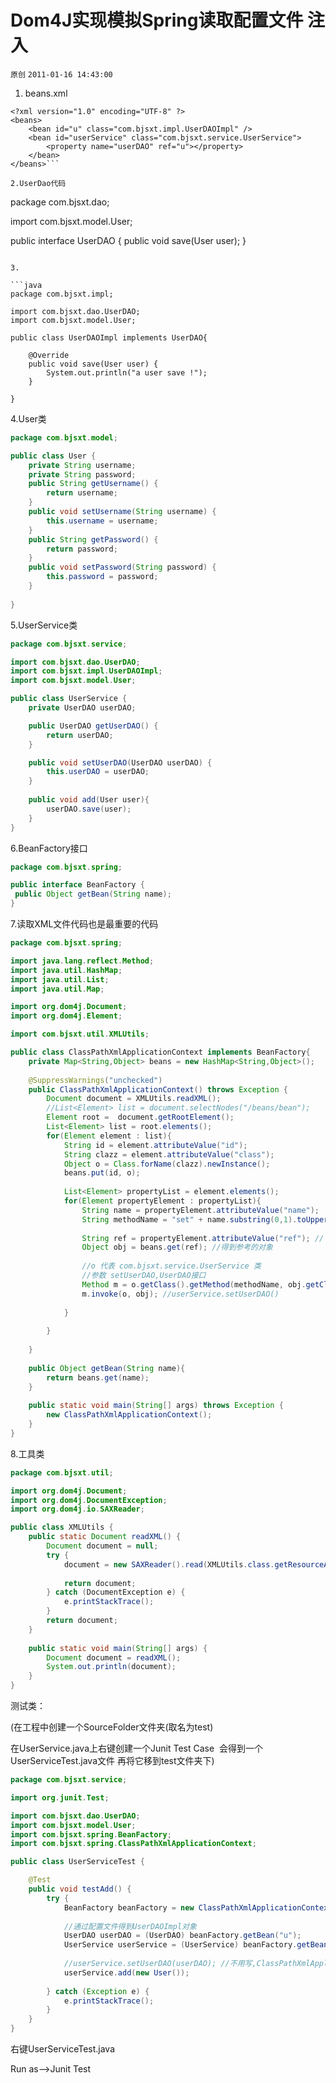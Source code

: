 # Dom4J实现模拟Spring读取配置文件 注入

`原创` `2011-01-16 14:43:00`

1. beans.xml

```
<?xml version="1.0" encoding="UTF-8" ?>
<beans>
	<bean id="u" class="com.bjsxt.impl.UserDAOImpl" />
	<bean id="userService" class="com.bjsxt.service.UserService">
		<property name="userDAO" ref="u"></property>
	</bean>
</beans>```

2.UserDao代码

```
package com.bjsxt.dao;

import com.bjsxt.model.User;

public interface UserDAO {
	public void save(User user);
}
```

3.

```java
package com.bjsxt.impl;

import com.bjsxt.dao.UserDAO;
import com.bjsxt.model.User;

public class UserDAOImpl implements UserDAO{

	@Override
	public void save(User user) {
		System.out.println("a user save !");
	}

}
```

4.User类

```java
package com.bjsxt.model;

public class User {
	private String username;
	private String password;
	public String getUsername() {
		return username;
	}
	public void setUsername(String username) {
		this.username = username;
	}
	public String getPassword() {
		return password;
	}
	public void setPassword(String password) {
		this.password = password;
	}
	
}
```

5.UserService类 

```java
package com.bjsxt.service;

import com.bjsxt.dao.UserDAO;
import com.bjsxt.impl.UserDAOImpl;
import com.bjsxt.model.User;

public class UserService {
	private UserDAO userDAO;

	public UserDAO getUserDAO() {
		return userDAO;
	}

	public void setUserDAO(UserDAO userDAO) {
		this.userDAO = userDAO;
	}
	
	public void add(User user){
		userDAO.save(user);
	}
}
```

6.BeanFactory接口

```java
package com.bjsxt.spring;

public interface BeanFactory {
 public Object getBean(String name);
}
```

7.读取XML文件代码也是最重要的代码 

```java
package com.bjsxt.spring;

import java.lang.reflect.Method;
import java.util.HashMap;
import java.util.List;
import java.util.Map;

import org.dom4j.Document;
import org.dom4j.Element;

import com.bjsxt.util.XMLUtils;

public class ClassPathXmlApplicationContext implements BeanFactory{
	private Map<String,Object> beans = new HashMap<String,Object>();
	
	@SuppressWarnings("unchecked")
	public ClassPathXmlApplicationContext() throws Exception {
		Document document = XMLUtils.readXML();
		//List<Element> list = document.selectNodes("/beans/bean");
		Element root =  document.getRootElement();
		List<Element> list = root.elements();
		for(Element element : list){
			String id = element.attributeValue("id");
			String clazz = element.attributeValue("class");
			Object o = Class.forName(clazz).newInstance();
			beans.put(id, o);
			
			List<Element> propertyList = element.elements();
			for(Element propertyElement : propertyList){
				String name = propertyElement.attributeValue("name");  //方法名
				String methodName = "set" + name.substring(0,1).toUpperCase() + name.substring(1);
				
				String ref = propertyElement.attributeValue("ref"); // u
				Object obj = beans.get(ref); //得到参考的对象
				
				//o 代表 com.bjsxt.service.UserService 类 
				//参数 setUserDAO,UserDAO接口
				Method m = o.getClass().getMethod(methodName, obj.getClass().getInterfaces()[0]); 
				m.invoke(o, obj); //userService.setUserDAO()
				
			}
			
		}
		
	}
	
	public Object getBean(String name){
		return beans.get(name);
	}
	
	public static void main(String[] args) throws Exception {
		new ClassPathXmlApplicationContext();
	}
}
```

8.工具类

```java
package com.bjsxt.util;

import org.dom4j.Document;
import org.dom4j.DocumentException;
import org.dom4j.io.SAXReader;

public class XMLUtils {
	public static Document readXML() {
		Document document = null;
		try {
			document = new SAXReader().read(XMLUtils.class.getResourceAsStream("beans.xml"));
			
			return document;
		} catch (DocumentException e) {
			e.printStackTrace();
		}
		return document;
	}
	
	public static void main(String[] args) {
		Document document = readXML();
		System.out.println(document);
	}
}
```

测试类：

(在工程中创建一个SourceFolder文件夹(取名为test)

在UserService.java上右键创建一个Junit Test Case  会得到一个UserServiceTest.java文件 再将它移到test文件夹下)

```java
package com.bjsxt.service;

import org.junit.Test;

import com.bjsxt.dao.UserDAO;
import com.bjsxt.model.User;
import com.bjsxt.spring.BeanFactory;
import com.bjsxt.spring.ClassPathXmlApplicationContext;

public class UserServiceTest {

	@Test
	public void testAdd() {
		try {
			BeanFactory beanFactory = new ClassPathXmlApplicationContext();
			
			//通过配置文件得到UserDAOImpl对象
			UserDAO userDAO = (UserDAO) beanFactory.getBean("u");
			UserService userService = (UserService) beanFactory.getBean("userService");
			
			//userService.setUserDAO(userDAO); //不用写,ClassPathXmlApplicationContext中用反射setUserDAO了
			userService.add(new User());
			
		} catch (Exception e) {
			e.printStackTrace();
		}
	}
}
```

右键UserServiceTest.java 

Run as-->Junit Test
